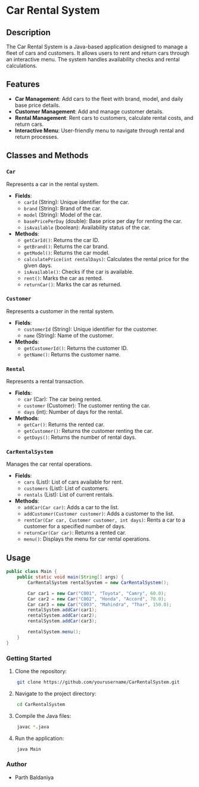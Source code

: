 # Car Rental System

## Description
The Car Rental System is a Java-based application designed to manage a fleet of cars and customers. It allows users to rent and return cars through an interactive menu. The system handles availability checks and rental calculations.

## Features
- **Car Management**: Add cars to the fleet with brand, model, and daily base price details.
- **Customer Management**: Add and manage customer details.
- **Rental Management**: Rent cars to customers, calculate rental costs, and return cars.
- **Interactive Menu**: User-friendly menu to navigate through rental and return processes.

## Classes and Methods

### `Car`
Represents a car in the rental system.
- **Fields**:
  - `carId` (String): Unique identifier for the car.
  - `brand` (String): Brand of the car.
  - `model` (String): Model of the car.
  - `basePricePerDay` (double): Base price per day for renting the car.
  - `isAvailable` (boolean): Availability status of the car.
- **Methods**:
  - `getCarId()`: Returns the car ID.
  - `getBrand()`: Returns the car brand.
  - `getModel()`: Returns the car model.
  - `calculatePrice(int rentalDays)`: Calculates the rental price for the given days.
  - `isAvailable()`: Checks if the car is available.
  - `rent()`: Marks the car as rented.
  - `returnCar()`: Marks the car as returned.

### `Customer`
Represents a customer in the rental system.
- **Fields**:
  - `customerId` (String): Unique identifier for the customer.
  - `name` (String): Name of the customer.
- **Methods**:
  - `getCustomerId()`: Returns the customer ID.
  - `getName()`: Returns the customer name.

### `Rental`
Represents a rental transaction.
- **Fields**:
  - `car` (Car): The car being rented.
  - `customer` (Customer): The customer renting the car.
  - `days` (int): Number of days for the rental.
- **Methods**:
  - `getCar()`: Returns the rented car.
  - `getCustomer()`: Returns the customer renting the car.
  - `getDays()`: Returns the number of rental days.

### `CarRentalSystem`
Manages the car rental operations.
- **Fields**:
  - `cars` (List<Car>): List of cars available for rent.
  - `customers` (List<Customer>): List of customers.
  - `rentals` (List<Rental>): List of current rentals.
- **Methods**:
  - `addCar(Car car)`: Adds a car to the list.
  - `addCustomer(Customer customer)`: Adds a customer to the list.
  - `rentCar(Car car, Customer customer, int days)`: Rents a car to a customer for a specified number of days.
  - `returnCar(Car car)`: Returns a rented car.
  - `menu()`: Displays the menu for car rental operations.

## Usage
```java
public class Main {
    public static void main(String[] args) {
        CarRentalSystem rentalSystem = new CarRentalSystem();

        Car car1 = new Car("C001", "Toyota", "Camry", 60.0);
        Car car2 = new Car("C002", "Honda", "Accord", 70.0);
        Car car3 = new Car("C003", "Mahindra", "Thar", 150.0);
        rentalSystem.addCar(car1);
        rentalSystem.addCar(car2);
        rentalSystem.addCar(car3);

        rentalSystem.menu();
    }
}
```

### Getting Started

1. Clone the repository:
```bash
    git clone https://github.com/yourusername/CarRentalSystem.git
```

2. Navigate to the project directory:
```bash
    cd CarRentalSystem
```

3. Compile the Java files:
```bash
    javac *.java
```

4. Run the application:
```bash
    java Main
```

### Author
- Parth Baldaniya